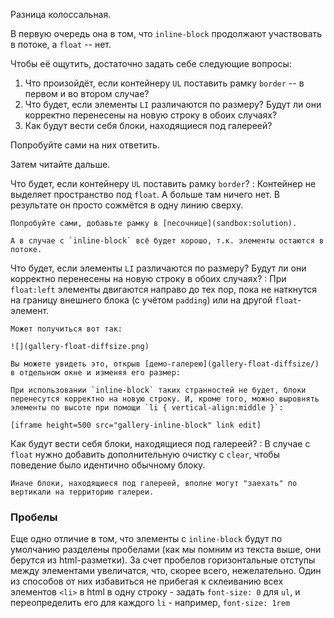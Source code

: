 Разница колоссальная.

В первую очередь она в том, что `inline-block` продолжают участвовать в потоке, а `float` -- нет.

Чтобы её ощутить, достаточно задать себе следующие вопросы:

1. Что произойдёт, если контейнеру `UL` поставить рамку `border` -- в первом и во втором случае?
2. Что будет, если элементы `LI` различаются по размеру? Будут ли они корректно перенесены на новую строку в обоих случаях?
3. Как будут вести себя блоки, находящиеся под галереей?

Попробуйте сами на них ответить.

Затем читайте дальше.

Что будет, если контейнеру `UL` поставить рамку `border`?
: Контейнер не выделяет пространство под `float`. А больше там ничего нет. В результате он просто сожмётся в одну линию сверху.

    Попробуйте сами, добавьте рамку в [песочнице](sandbox:solution).

    А в случае с `inline-block` всё будет хорошо, т.к. элементы остаются в потоке.

Что будет, если элементы `LI` различаются по размеру? Будут ли они корректно перенесены на новую строку в обоих случаях?
: При `float:left` элементы двигаются направо до тех пор, пока не наткнутся на границу внешнего блока (с учётом `padding`) или на другой `float`-элемент.

    Может получиться вот так:

    ![](gallery-float-diffsize.png)

    Вы можете увидеть это, открыв [демо-галерею](gallery-float-diffsize/) в отдельном окне и изменяя его размер:

    При использовании `inline-block` таких странностей не будет, блоки перенесутся корректно на новую строку. И, кроме того, можно выровнять элементы по высоте при помощи `li { vertical-align:middle }`:

    [iframe height=500 src="gallery-inline-block" link edit]

Как будут вести себя блоки, находящиеся под галереей?
: В случае с `float` нужно добавить дополнительную очистку с `clear`, чтобы поведение было идентично обычному блоку.

    Иначе блоки, находящиеся под галереей, вполне могут "заехать" по вертикали на территорию галереи.

### Пробелы
Еще одно отличие в том, что элементы с `inline-block` будут по умолчанию разделены пробелами (как мы помним из текста выше, они берутся из html-разметки). За счет пробелов горизонтальные отступы между элементами увеличатся, что, скорее всего, нежелательно. Один из способов от них избавиться не прибегая к склеиванию всех элементов `<li>` в html в одну строку - задать `font-size: 0` для `ul`, и переопределить его для каждого `li` - например, `font-size: 1rem`

